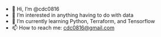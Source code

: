 - 👋 Hi, I’m @cdc0816
- 👀 I’m interested in anything having to do with data
- 🌱 I’m currently learning Python, Terraform, and Tensorflow 
- 📫 How to reach me: cdc0816@gmail.com

<!---
cdc0816/cdc0816 is a ✨ special ✨ repository because its `README.md` (this file) appears on your GitHub profile.
You can click the Preview link to take a look at your changes.
--->
